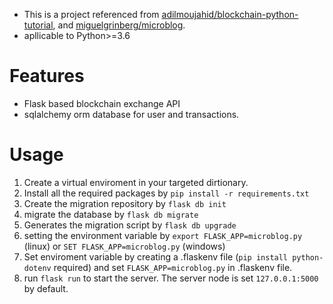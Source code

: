 - This is a project referenced from [adilmoujahid/blockchain-python-tutorial](https://github.com/adilmoujahid/blockchain-python-tutorial), and [miguelgrinberg/microblog](https://github.com/adilmoujahid/blockchain-python-tutorial).
- apllicable to Python>=3.6
# Features
- Flask based blockchain exchange API
- sqlalchemy orm database for user and transactions.

# Usage
1. Create a virtual enviroment in your targeted dirtionary.
2. Install all the required packages by `pip install -r requirements.txt`
3. Create the migration repository by `flask db init`
4. migrate the database by `flask db migrate`
5. Generates the migration script by `flask db upgrade`
6. setting the environment variable by `export FLASK_APP=microblog.py` (linux) or `SET FLASK_APP=microblog.py` (windows)
7. Set enviroment variable by creating a .flaskenv file (`pip install python-dotenv` required) and set `FLASK_APP=microblog.py` in .flaskenv file. 
8. run `flask run` to start the server. The server node is set `127.0.0.1:5000` by default.
